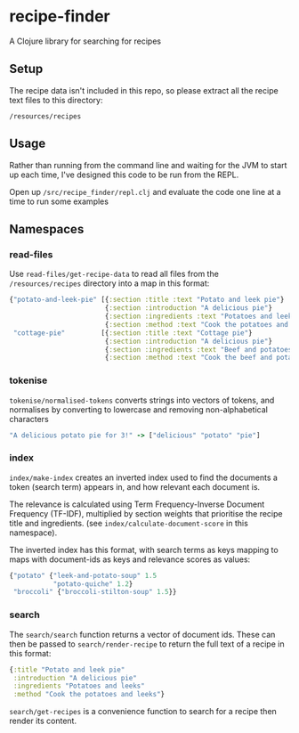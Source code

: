 # recipe-finder

A Clojure library for searching for recipes

## Setup

The recipe data isn't included in this repo, so please extract all the recipe text files to this directory:

`/resources/recipes`

## Usage

Rather than running from the command line and waiting for the JVM to start up each time, I've designed this code to be run from the REPL.

Open up `/src/recipe_finder/repl.clj` and evaluate the code one line at a time to run some examples

## Namespaces

### read-files
Use `read-files/get-recipe-data` to read all files from the `/resources/recipes` directory into a map in this format:

``` clojure
{"potato-and-leek-pie" [{:section :title :text "Potato and leek pie"}
                        {:section :introduction "A delicious pie"}
                        {:section :ingredients :text "Potatoes and leeks"}
                        {:section :method :text "Cook the potatoes and leeks"}]
 "cottage-pie"         [{:section :title :text "Cottage pie"}
                        {:section :introduction "A delicious pie"}
                        {:section :ingredients :text "Beef and potatoes"}
                        {:section :method :text "Cook the beef and potatoes"}]}
```

### tokenise
`tokenise/normalised-tokens` converts strings into vectors of tokens, and normalises by converting to lowercase and removing non-alphabetical characters

``` clojure
"A delicious potato pie for 3!" -> ["delicious" "potato" "pie"]
```

### index
`index/make-index` creates an inverted index used to find the documents a token (search term) appears in, and how relevant each document is.

The relevance is calculated using Term Frequency-Inverse Document Frequency (TF-IDF), multiplied by section weights that prioritise the recipe title and ingredients. (see `index/calculate-document-score` in this namespace).

The inverted index has this format, with search terms as keys mapping to maps with document-ids as keys and relevance scores as values:

``` clojure
{"potato" {"leek-and-potato-soup" 1.5
           "potato-quiche" 1.2}
 "broccoli" {"broccoli-stilton-soup" 1.5}}
```
### search
The `search/search` function returns a vector of document ids. These can then be passed to `search/render-recipe` to return the full text of a recipe in this format:

``` clojure
{:title "Potato and leek pie"
 :introduction "A delicious pie"
 :ingredients "Potatoes and leeks"
 :method "Cook the potatoes and leeks"}
```

 `search/get-recipes` is a convenience function to search for a recipe then render its content.
